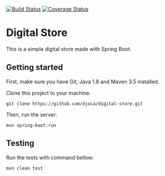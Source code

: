 [![Build Status](https://travis-ci.org/djoca/digital-store.svg?branch=master)](https://travis-ci.org/djoca/digital-store)
[![Coverage Status](https://coveralls.io/repos/github/djoca/digital-store/badge.svg?branch=master)](https://coveralls.io/github/djoca/digital-store?branch=master)


# Digital Store

This is a simple digital store made with Spring Boot.

## Getting started

First, make sure you have Git, Java 1.8 and Maven 3.5 installed.

Clone this project to your machine.

    git clone https://github.com/djoca/digital-store.git

Then, run the server:

    mvn spring-boot:run
    
## Testing

Run the tests with command bellow:

    mvn clean test
